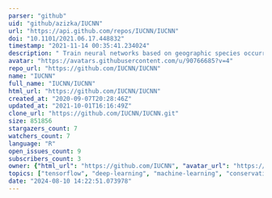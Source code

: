 ```yaml
---
parser: "github"
uid: "github/azizka/IUCNN"
url: "https://api.github.com/repos/IUCNN/IUCNN"
doi: "10.1101/2021.06.17.448832"
timestamp: "2021-11-14 00:35:41.234024"
description: " Train neural networks based on geographic species occurrences, environmental data and existing IUCN Red List assessments to predict the conservation status of Not Evaluated or Data Deficient species, for any taxon or geographic region of interest. https://iucnn.github.io/IUCNN/"
avatar: "https://avatars.githubusercontent.com/u/90766685?v=4"
repo_url: "https://github.com/IUCNN/IUCNN"
name: "IUCNN"
full_name: "IUCNN/IUCNN"
html_url: "https://github.com/IUCNN/IUCNN"
created_at: "2020-09-07T20:28:46Z"
updated_at: "2021-10-01T16:16:49Z"
clone_url: "https://github.com/IUCNN/IUCNN.git"
size: 851856
stargazers_count: 7
watchers_count: 7
language: "R"
open_issues_count: 9
subscribers_count: 3
owner: {"html_url": "https://github.com/IUCNN", "avatar_url": "https://avatars.githubusercontent.com/u/90766685?v=4", "login": "IUCNN", "type": "Organization"}
topics: ["tensorflow", "deep-learning", "machine-learning", "conservation-prioritization", "conservation"]
date: "2024-08-10 14:22:51.073978"
---
```

